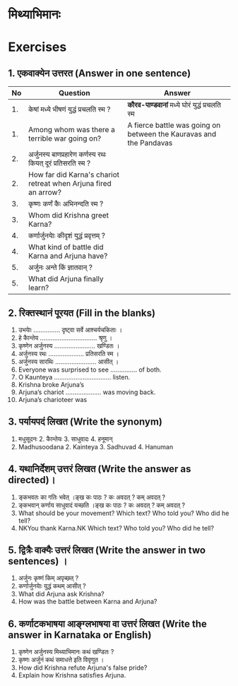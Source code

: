 # मिथ्याभिमानः
# Exercises
## 1. एकवाक्येन उत्तरत (Answer in one sentence)
|No|Question|Answer|
|-|-|-|
|1.| केषां मध्ये भीषणं युद्धं प्रचलति स्म ?|**कौरव-पाण्डवानां** मध्ये घोरं युद्धं प्रचलति स्म|
|1.| Among whom was there a terrible war going on?|A fierce battle was going on between the Kauravas and the Pandavas|
|2.| अर्जुनस्य बाणप्रहारेण कर्णस्य रथः कियत् दूरं प्रतिसरति स्म ?||
|2.| How far did Karna's chariot retreat when Arjuna fired an arrow?||
|3.| कृष्णः कर्णं कैः अभिनन्दति स्म ?||
|3.| Whom did Krishna greet Karna?||
|4.| कर्णार्जुनयाेः कीदृशं युद्धं प्रवृत्तम् ?||
|4.| What kind of battle did Karna and Arjuna have?||
|5.| अर्जुनः अन्ते किं ज्ञातवान् ?||
|5.| What did Arjuna finally learn?||
## 2. रिक्तस्थानं पूरयत (Fill in the blanks)
1. उभयाेः ............... दृष्ट्वा सर्वे आश्चर्यचकिताः ।
2. हे काैन्तेय ................................ श्रृणु ।
3. कृष्णेन अर्जुनस्य ....................... खण्डितः ।
4. अर्जुनस्य रथः .................... प्रतिसरति स्म ।
5. अर्जुनस्य सारथिः ....................... आसीत् ।
1. Everyone was surprised to see ............... of both.
2. O Kaunteya ................................ listen.
3. Krishna broke Arjuna’s
4. Arjuna’s chariot .................... was moving back.
5. Arjuna’s charioteer was
## 3. पर्यायपदं लिखत (Write the synonym)
1. मधुसूदनः 2. काैन्तेयः 3. साधुवादः 4. हनूमान्
1. Madhusoodana 2. Kainteya 3. Sadhuvad 4. Hanuman
## 4. यथानिर्देशम् उत्तरं लिखत (Write the answer as directed)।
1. ङ्कभवतः का गतिः भवेत् ।ङ्ख
 कः पाठः ? कः अवदत् ? कम् अवदत् ?
2. ङ्कभवान् कर्णाय साधुवादं यच्छति ।ङ्ख
 कः पाठः ? कः अवदत् ? कम् अवदत् ?
1. What should be your movement?
  Which text? Who told you? Who did he tell?
2. NKYou thank Karna.NK
  Which text? Who told you? Who did he tell?
## 5. द्वित्रैः वाक्यैः उत्तरं लिखत (Write the answer in two sentences) ।
1. अर्जुनः कृष्णं किम् अपृच्छत् ?
2. कर्णार्जुनयाेः युद्धं कथम् आसीत् ?
1. What did Arjuna ask Krishna?
2. How was the battle between Karna and Arjuna?
## 6. कर्णाटकभाषया आङ्ग्लभाषया वा उत्तरं लिखत (Write the answer in Karnataka or English)
1. कृष्णेन अर्जुनस्य मिथ्याभिमानः कथं खण्डितः ?
2. कृष्णः अर्जुनं कथं समाधत्ते इति विवृणुत ।
1. How did Krishna refute Arjuna's false pride?
2. Explain how Krishna satisfies Arjuna.
